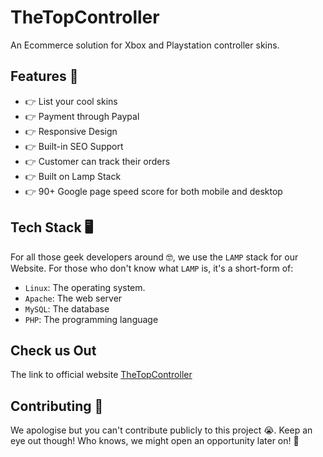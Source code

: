 # TheTopController
An Ecommerce solution for Xbox and Playstation controller skins.

## Features 🔰

* 👉 List your cool skins
* 👉 Payment through Paypal
* 👉 Responsive Design
* 👉 Built-in SEO Support
* 👉 Customer can track their orders
* 👉 Built on Lamp Stack
* 👉 90+ Google page speed score for both mobile and desktop

## Tech Stack 🖥️

For all those geek developers around 🤓, we use the `LAMP` stack for our Website.
For those who don't know what `LAMP` is, it's a short-form of:
* `Linux`: The operating system.
* `Apache`: The web server
* `MySQL`: The database
* `PHP`: The programming language

## Check us Out
The link to official website [TheTopController](https://TheTopController.com)

## Contributing 🤝
We apologise but you can't contribute publicly to this project 😭. Keep an eye out though! Who knows, we might open an opportunity later on! 🤩
